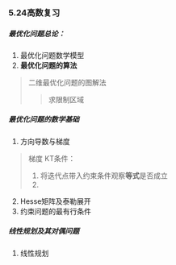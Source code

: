 ### 5.24高数复习

##### 最优化问题总论：
1. 最优化问题数学模型
2. **最优化问题的算法**
> 二维最优化问题的图解法  
> >求限制区域

##### 最优化问题的数学基础
1. 方向导数与梯度
>梯度
KT条件：  
> 1. 将迭代点带入约束条件观察**等式**是否成立
> 2. 
2. Hesse矩阵及泰勒展开
3. 约束问题的最有行条件

##### 线性规划及其对偶问题
1. 线性规划